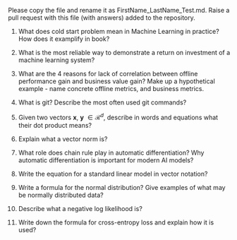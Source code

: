 Please copy the file and rename it as FirstName_LastName_Test.md. Raise a pull request with this file (with answers) added to the repository. 

1. What does cold start problem mean in Machine Learning in practice? How does it examplify in book?

2. What is the most reliable way to demonstrate a return on investment of a machine learning system?

3. What are the 4 reasons for lack of correlation between offline performance gain and business value gain? Make up a hypothetical example - name concrete offline metrics, and business metrics. 

4. What is git? Describe the most often used git commands?

5. Given two vectors $\mathbf{x}$, $\mathbf{y}$ $\in \mathcal{R}^{d}$, describe in words and equations what their dot product means?

6. Explain what a vector norm is?

7. What role does chain rule play in automatic differentiation? Why automatic differentiation is important for modern AI
models?

8. Write the equation for a standard linear model in vector notation?

9. Write a formula for the normal distribution? Give examples of what may be normally distributed data? 

10. Describe what a negative log likelihood is?

11. Write down the formula for cross-entropy loss and explain how it is used?

